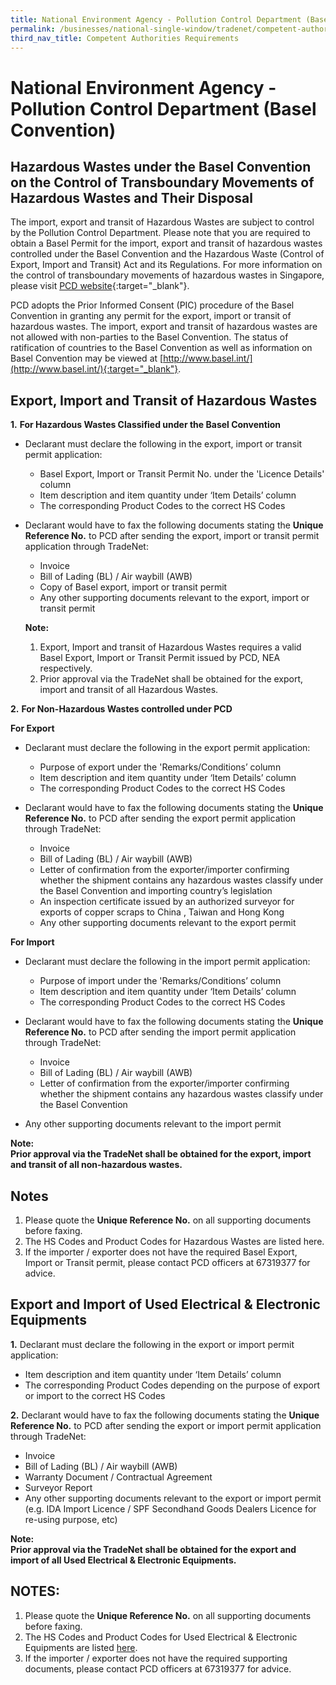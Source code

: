 ```yaml
---
title: National Environment Agency - Pollution Control Department (Basel Convention)
permalink: /businesses/national-single-window/tradenet/competent-authorities-requirements/Basel-convention
third_nav_title: Competent Authorities Requirements
---
```



# National Environment Agency - Pollution Control Department (Basel Convention)

## Hazardous Wastes under the Basel Convention on the Control of Transboundary Movements of Hazardous Wastes and Their Disposal

The import, export and transit of Hazardous Wastes are subject to control by the Pollution Control Department. Please note that you are required to obtain a Basel Permit for the import, export and transit of hazardous wastes controlled under the Basel Convention and the Hazardous Waste (Control of Export, Import and Transit) Act and its Regulations. For more information on the control of transboundary movements of hazardous wastes in Singapore, please visit  [PCD website](http://www.nea.gov.sg/anti-pollution-radiation-protection/chemical-safety/hazardous-substances/management-of-hazardous-substances){:target="_blank"}.

PCD adopts the Prior Informed Consent (PIC) procedure of the Basel Convention in granting any permit for the export, import or transit of hazardous wastes. The import, export and transit of hazardous wastes are not allowed with non-parties to the Basel Convention. The status of ratification of countries to the Basel Convention as well as information on Basel Convention may be viewed at  [http://www.basel.int/](http://www.basel.int/){:target="_blank"}.

## Export, Import and Transit of Hazardous Wastes

**1.**  **For Hazardous Wastes Classified under the Basel Convention**
    
- Declarant must declare the following in the export, import or transit permit application:
    
    -  Basel Export, Import or Transit Permit No. under the 'Licence Details' column
    -  Item description and item quantity under ‘Item Details’ column
    - The corresponding Product Codes to the correct HS Codes
    
- Declarant would have to fax the following documents stating the  **Unique Reference No.**  to PCD after sending the export, import or transit permit application through TradeNet:
    
     -  Invoice
     -  Bill of Lading (BL) / Air waybill (AWB)
     -  Copy of Basel export, import or transit permit
     -  Any other supporting documents relevant to the export, import or transit permit
    
    **Note:** <br>
    1. Export, Import and transit of Hazardous Wastes requires a valid Basel Export, Import or Transit Permit issued by PCD, NEA respectively. <br>
    2. Prior approval via the TradeNet shall be obtained for the export, import and transit of all Hazardous Wastes.
    
**2.**  **For Non-Hazardous Wastes controlled under PCD**

**For Export**

- Declarant must declare the following in the export permit application:

   - Purpose of export under the 'Remarks/Conditions’ column
   - Item description and item quantity under ‘Item Details’ column
   - The corresponding Product Codes to the correct HS Codes

- Declarant would have to fax the following documents stating the  **Unique Reference No.**  to PCD after sending the export permit application through TradeNet:

   - Invoice
   - Bill of Lading (BL) / Air waybill (AWB)
   - Letter of confirmation from the exporter/importer confirming whether the shipment contains any hazardous wastes classify under the Basel Convention and importing country’s legislation
   - An inspection certificate issued by an authorized surveyor for exports of copper scraps to China , Taiwan and Hong Kong
   - Any other supporting documents relevant to the export permit

**For Import**

- Declarant must declare the following in the import permit application:

   - Purpose of import under the 'Remarks/Conditions’ column
   - Item description and item quantity under ‘Item Details’ column
   - The corresponding Product Codes to the correct HS Codes

- Declarant would have to fax the following documents stating the  **Unique Reference No.**  to PCD after sending the import permit application through TradeNet:

   - Invoice
   - Bill of Lading (BL) / Air waybill (AWB)
   - Letter of confirmation from the exporter/importer confirming whether the shipment contains any hazardous wastes classify under the Basel Convention
   
- Any other supporting documents relevant to the import permit

**Note:  
Prior approval via the TradeNet shall be obtained for the export, import and transit of all non-hazardous wastes.**

## Notes

1. Please quote the  **Unique Reference No.**  on all supporting documents before faxing.
2. The HS Codes and Product Codes for Hazardous Wastes are listed here.
3. If the importer / exporter does not have the required Basel Export, Import or Transit permit, please contact PCD officers at 67319377 for advice.

## Export and Import of Used Electrical & Electronic Equipments

**1.**  Declarant must declare the following in the export or import permit application:<br>
- Item description and item quantity under ‘Item Details’ column
- The corresponding Product Codes depending on the purpose of export or import to the correct HS Codes

**2.**  Declarant would have to fax the following documents stating the  **Unique Reference No.**  to PCD after sending the export or import permit application through TradeNet:<br>
-  Invoice
-  Bill of Lading (BL) / Air waybill (AWB)
-  Warranty Document / Contractual Agreement
-  Surveyor Report
-  Any other supporting documents relevant to the export or import permit (e.g. IDA Import Licence / SPF Secondhand Goods Dealers Licence for re-using purpose, etc)

**Note:  
Prior approval via the TradeNet shall be obtained for the export and import of all Used Electrical & Electronic Equipments.**

## NOTES:

1.  Please quote the  **Unique Reference No.**  on all supporting documents before faxing.
2.  The HS Codes and Product Codes for Used Electrical & Electronic Equipments are listed  [here](/about-us/national-single-window/overview/annexes-and-appendices).
3.  If the importer / exporter does not have the required supporting documents, please contact PCD officers at 67319377 for advice.
